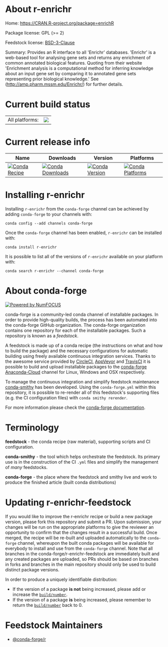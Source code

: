 About r-enrichr
===============

Home: https://CRAN.R-project.org/package=enrichR

Package license: GPL (>= 2)

Feedstock license: [BSD-3-Clause](https://github.com/conda-forge/r-enrichr-feedstock/blob/master/LICENSE.txt)

Summary: Provides an R interface to all 'Enrichr' databases. 'Enrichr' is a web-based tool for analysing gene sets and returns any enrichment of common annotated biological features. Quoting from their website 'Enrichment analysis is a computational method for inferring knowledge about an input gene set by comparing it to annotated gene sets representing prior biological knowledge.' See (<http://amp.pharm.mssm.edu/Enrichr/>) for further details.

Current build status
====================


<table><tr><td>All platforms:</td>
    <td>
      <a href="https://dev.azure.com/conda-forge/feedstock-builds/_build/latest?definitionId=7493&branchName=master">
        <img src="https://dev.azure.com/conda-forge/feedstock-builds/_apis/build/status/r-enrichr-feedstock?branchName=master">
      </a>
    </td>
  </tr>
</table>

Current release info
====================

| Name | Downloads | Version | Platforms |
| --- | --- | --- | --- |
| [![Conda Recipe](https://img.shields.io/badge/recipe-r--enrichr-green.svg)](https://anaconda.org/conda-forge/r-enrichr) | [![Conda Downloads](https://img.shields.io/conda/dn/conda-forge/r-enrichr.svg)](https://anaconda.org/conda-forge/r-enrichr) | [![Conda Version](https://img.shields.io/conda/vn/conda-forge/r-enrichr.svg)](https://anaconda.org/conda-forge/r-enrichr) | [![Conda Platforms](https://img.shields.io/conda/pn/conda-forge/r-enrichr.svg)](https://anaconda.org/conda-forge/r-enrichr) |

Installing r-enrichr
====================

Installing `r-enrichr` from the `conda-forge` channel can be achieved by adding `conda-forge` to your channels with:

```
conda config --add channels conda-forge
```

Once the `conda-forge` channel has been enabled, `r-enrichr` can be installed with:

```
conda install r-enrichr
```

It is possible to list all of the versions of `r-enrichr` available on your platform with:

```
conda search r-enrichr --channel conda-forge
```


About conda-forge
=================

[![Powered by NumFOCUS](https://img.shields.io/badge/powered%20by-NumFOCUS-orange.svg?style=flat&colorA=E1523D&colorB=007D8A)](http://numfocus.org)

conda-forge is a community-led conda channel of installable packages.
In order to provide high-quality builds, the process has been automated into the
conda-forge GitHub organization. The conda-forge organization contains one repository
for each of the installable packages. Such a repository is known as a *feedstock*.

A feedstock is made up of a conda recipe (the instructions on what and how to build
the package) and the necessary configurations for automatic building using freely
available continuous integration services. Thanks to the awesome service provided by
[CircleCI](https://circleci.com/), [AppVeyor](https://www.appveyor.com/)
and [TravisCI](https://travis-ci.com/) it is possible to build and upload installable
packages to the [conda-forge](https://anaconda.org/conda-forge)
[Anaconda-Cloud](https://anaconda.org/) channel for Linux, Windows and OSX respectively.

To manage the continuous integration and simplify feedstock maintenance
[conda-smithy](https://github.com/conda-forge/conda-smithy) has been developed.
Using the ``conda-forge.yml`` within this repository, it is possible to re-render all of
this feedstock's supporting files (e.g. the CI configuration files) with ``conda smithy rerender``.

For more information please check the [conda-forge documentation](https://conda-forge.org/docs/).

Terminology
===========

**feedstock** - the conda recipe (raw material), supporting scripts and CI configuration.

**conda-smithy** - the tool which helps orchestrate the feedstock.
                   Its primary use is in the construction of the CI ``.yml`` files
                   and simplify the management of *many* feedstocks.

**conda-forge** - the place where the feedstock and smithy live and work to
                  produce the finished article (built conda distributions)


Updating r-enrichr-feedstock
============================

If you would like to improve the r-enrichr recipe or build a new
package version, please fork this repository and submit a PR. Upon submission,
your changes will be run on the appropriate platforms to give the reviewer an
opportunity to confirm that the changes result in a successful build. Once
merged, the recipe will be re-built and uploaded automatically to the
`conda-forge` channel, whereupon the built conda packages will be available for
everybody to install and use from the `conda-forge` channel.
Note that all branches in the conda-forge/r-enrichr-feedstock are
immediately built and any created packages are uploaded, so PRs should be based
on branches in forks and branches in the main repository should only be used to
build distinct package versions.

In order to produce a uniquely identifiable distribution:
 * If the version of a package **is not** being increased, please add or increase
   the [``build/number``](https://conda.io/docs/user-guide/tasks/build-packages/define-metadata.html#build-number-and-string).
 * If the version of a package **is** being increased, please remember to return
   the [``build/number``](https://conda.io/docs/user-guide/tasks/build-packages/define-metadata.html#build-number-and-string)
   back to 0.

Feedstock Maintainers
=====================

* [@conda-forge/r](https://github.com/conda-forge/r/)

